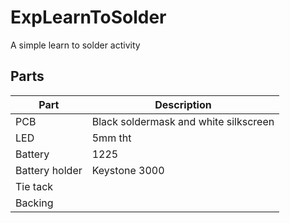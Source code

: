 # ExpLearnToSolder
A simple learn to solder activity



## Parts
| Part      | Description |
| ----------- | ----------- |
| PCB   |  Black soldermask and white silkscreen |
| LED      | 5mm tht       |
| Battery   | 1225        |
| Battery holder  | Keystone 3000|
|Tie tack |    |
| Backing |    |
